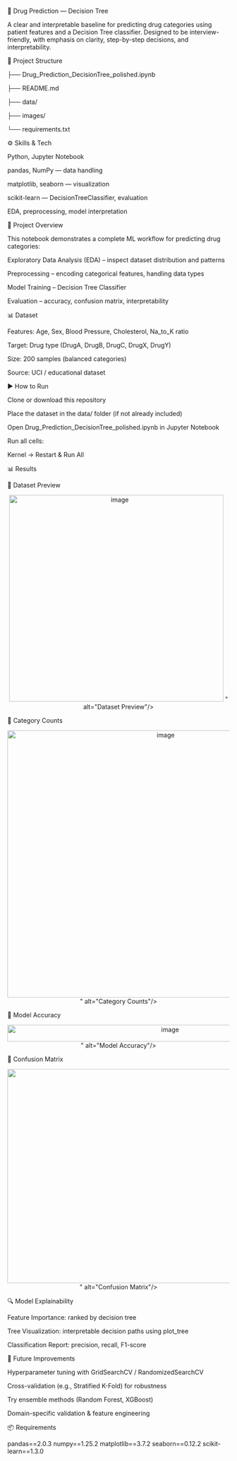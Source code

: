 💊 Drug Prediction — Decision Tree

A clear and interpretable baseline for predicting drug categories using patient features and a Decision Tree classifier. Designed to be interview-friendly, with emphasis on clarity, step-by-step decisions, and interpretability.

📂 Project Structure
<p align="left">├── Drug_Prediction_DecisionTree_polished.ipynb <p align="center">
<p align="left">├── README.md <p align="left"> 
<p align="left">├── data/ <p align="left">                                       
<p align="left">├── images/ <p align="left">                                  
<p align="left">└── requirements.txt <p align="left">                           

⚙️ Skills & Tech

Python, Jupyter Notebook

pandas, NumPy — data handling

matplotlib, seaborn — visualization

scikit-learn — DecisionTreeClassifier, evaluation

EDA, preprocessing, model interpretation

📝 Project Overview

This notebook demonstrates a complete ML workflow for predicting drug categories:

Exploratory Data Analysis (EDA) – inspect dataset distribution and patterns

Preprocessing – encoding categorical features, handling data types

Model Training – Decision Tree Classifier

Evaluation – accuracy, confusion matrix, interpretability

📊 Dataset

Features: Age, Sex, Blood Pressure, Cholesterol, Na_to_K ratio

Target: Drug type (DrugA, DrugB, DrugC, DrugX, DrugY)

Size: 200 samples (balanced categories)

Source: UCI / educational dataset

▶️ How to Run

Clone or download this repository

Place the dataset in the data/ folder (if not already included)

Open Drug_Prediction_DecisionTree_polished.ipynb in Jupyter Notebook

Run all cells:

Kernel → Restart & Run All

📊 Results

🔹 Dataset Preview

<p align="center"> <img width="486" height="468" src="<img width="465" height="466" alt="image" src="C:\Users\ShAmiR\OneDrive\Pictures\Screenshots\Screenshot 2025-09-14 102951.png" />
" alt="Dataset Preview"/> </p>

🔹 Category Counts

<p align="center"> <img width="702" height="605" src="<img width="705" height="603" alt="image" src=""C:\Users\ShAmiR\OneDrive\Pictures\Screenshots\Screenshot 2025-09-14 102906.png"" />
" alt="Category Counts"/> </p>

🔹 Model Accuracy

<p align="center"> <img width="722" height="38" src="<img width="647" height="41" alt="image" src=""C:\Users\ShAmiR\OneDrive\Pictures\Screenshots\Screenshot 2025-09-14 102815.png" />
" alt="Model Accuracy"/> </p>

🔹 Confusion Matrix

<p align="center"> <img width="642" height="485" src=""C:\Users\ShAmiR\OneDrive\Pictures\Screenshots\Screenshot 2025-09-14 102717.png"" />
" alt="Confusion Matrix"/> </p>

🔍 Model Explainability

Feature Importance: ranked by decision tree

Tree Visualization: interpretable decision paths using plot_tree

Classification Report: precision, recall, F1-score

🚀 Future Improvements

Hyperparameter tuning with GridSearchCV / RandomizedSearchCV

Cross-validation (e.g., Stratified K-Fold) for robustness

Try ensemble methods (Random Forest, XGBoost)

Domain-specific validation & feature engineering

📦 Requirements

pandas==2.0.3
numpy==1.25.2
matplotlib==3.7.2
seaborn==0.12.2
scikit-learn==1.3.0
